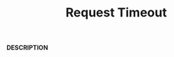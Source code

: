 ﻿---
category: 4xx
code: 408
cover: https://firebasestorage.googleapis.com/v0/b/capy-http.appspot.com/o/Capy408.webp?alt=media
coverAlt: Request Timeout
description: Request Timeout
pubDate: 2014-06-01
tags:
- 4xx
title: Request Timeout
---

__DESCRIPTION__